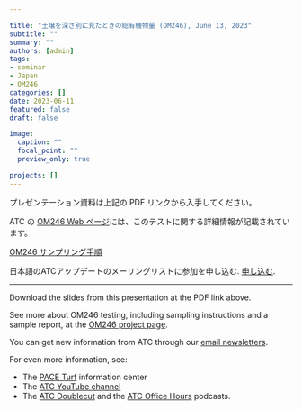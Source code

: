 ```yaml
---

title: "土壌を深さ別に見たときの総有機物量 (OM246), June 13, 2023"
subtitle: ""
summary: ""
authors: [admin]
tags: 
- seminar
- Japan
- OM246
categories: []
date: 2023-06-11
featured: false
draft: false

image:
  caption: ""
  focal_point: ""
  preview_only: true

projects: []
---
```


プレゼンテーション資料は上記の PDF リンクから入手してください。

ATC の [OM246 Web ページ](https://www.asianturfgrass.com/project/om246/)には、このテストに関する詳細情報が記載されています。

[OM246 サンプリング手順](https://www.asianturfgrass.com/project/om246/om246_instruction_ja.pdf)

日本語のATCアップデートのメーリングリストに参加を申し込む. [申し込む](https://www.subscribepage.com/atcupdate_jp).

---

Download the slides from this presentation at the PDF link above.

See more about OM246 testing, including sampling instructions and a sample report, at the [OM246 project page](https://www.asianturfgrass.com/project/om246/).

You can get new information from ATC through our [email newsletters](https://subscribepage.com/atc_newsletters).

For even more information, see:

* The [PACE Turf](https://www.paceturf.org/) information center
* The [ATC YouTube channel](https://www.youtube.com/asianturfgrasscenter)
* The [ATC Doublecut](https://atc-doublecut.transistor.fm/) and the [ATC Office Hours](https://atc-office-hours.transistor.fm/) podcasts.


